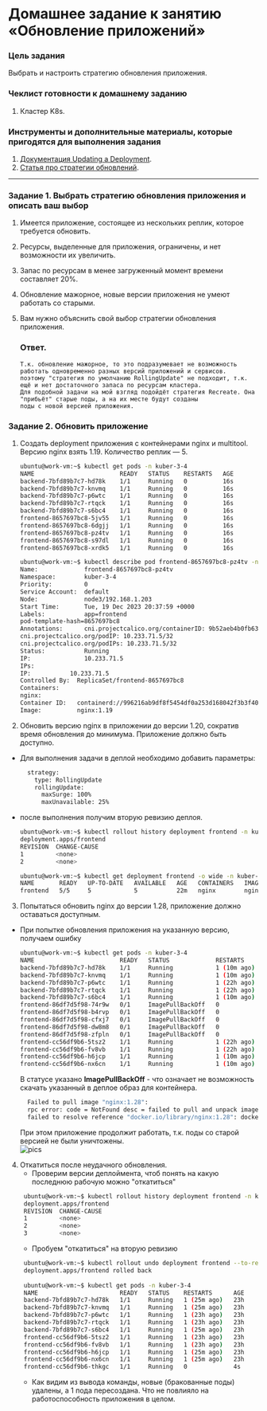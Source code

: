 # Домашнее задание к занятию «Обновление приложений»

### Цель задания

Выбрать и настроить стратегию обновления приложения.

### Чеклист готовности к домашнему заданию

1. Кластер K8s.

### Инструменты и дополнительные материалы, которые пригодятся для выполнения задания

1. [Документация Updating a Deployment](https://kubernetes.io/docs/concepts/workloads/controllers/deployment/#updating-a-deployment).
2. [Статья про стратегии обновлений](https://habr.com/ru/companies/flant/articles/471620/).

-----

### Задание 1. Выбрать стратегию обновления приложения и описать ваш выбор

1. Имеется приложение, состоящее из нескольких реплик, которое требуется обновить.
2. Ресурсы, выделенные для приложения, ограничены, и нет возможности их увеличить.
3. Запас по ресурсам в менее загруженный момент времени составляет 20%.
4. Обновление мажорное, новые версии приложения не умеют работать со старыми.
5. Вам нужно объяснить свой выбор стратегии обновления приложения.

    ### Ответ.
    ```
    Т.к. обновление мажорное, то это подразумевает не возможность работать одновременно разных версий приложений и сервисов.  
    поэтому "стратегия по умолчанию RollingUpdate" не подходит, т.к. ещё и нет достаточного запаса по ресурсам кластера.   
    Для подобной задачи на мой взгляд подойдёт стратегия Recreate. Она "прибьёт" старые поды, а на их месте будут созданы  
    поды с новой версией приложения. 
    ```

### Задание 2. Обновить приложение

1. Создать deployment приложения с контейнерами nginx и multitool. Версию nginx взять 1.19. Количество реплик — 5.
   ```bash
   ubuntu@work-vm:~$ kubectl get pods -n kuber-3-4
   NAME                        READY   STATUS    RESTARTS   AGE
   backend-7bfd89b7c7-hd78k    1/1     Running   0          16s
   backend-7bfd89b7c7-knvmq    1/1     Running   0          16s
   backend-7bfd89b7c7-p6wtc    1/1     Running   0          16s
   backend-7bfd89b7c7-rtqck    1/1     Running   0          16s
   backend-7bfd89b7c7-s6bc4    1/1     Running   0          16s
   frontend-8657697bc8-5jv55   1/1     Running   0          16s
   frontend-8657697bc8-6dgjj   1/1     Running   0          16s
   frontend-8657697bc8-pz4tv   1/1     Running   0          16s
   frontend-8657697bc8-s97dl   1/1     Running   0          16s
   frontend-8657697bc8-xrdk5   1/1     Running   0          16s 
   ```
   ```bash
   ubuntu@work-vm:~$ kubectl describe pod frontend-8657697bc8-pz4tv -n kuber-3-4
   Name:             frontend-8657697bc8-pz4tv
   Namespace:        kuber-3-4
   Priority:         0
   Service Account:  default
   Node:             node3/192.168.1.203
   Start Time:       Tue, 19 Dec 2023 20:37:59 +0000
   Labels:           app=frontend
   pod-template-hash=8657697bc8
   Annotations:      cni.projectcalico.org/containerID: 9b52aeb4b0fb63e50a43b86a9a2677a85569522e1e0ae3867840cc19a5aa96a1
   cni.projectcalico.org/podIP: 10.233.71.5/32
   cni.projectcalico.org/podIPs: 10.233.71.5/32
   Status:           Running
   IP:               10.233.71.5
   IPs:
   IP:           10.233.71.5
   Controlled By:  ReplicaSet/frontend-8657697bc8
   Containers:
   nginx:
   Container ID:   containerd://996216ab9df8f5454df0a253d168042f3b3f400a670c5207ac70d2d7d77c120d
   Image:          nginx:1.19 
   ```
2. Обновить версию nginx в приложении до версии 1.20, сократив время обновления до минимума. Приложение должно быть доступно.
* Для выполнения задачи в деплой необходимо добавить параметры: 
   ```bash
     strategy:
       type: RollingUpdate
       rollingUpdate:
         maxSurge: 100%
         maxUnavailable: 25%
   ```
* после выполнения получим вторую ревизию деплоя.
   ```bash
   ubuntu@work-vm:~$ kubectl rollout history deployment frontend -n kuber-3-4
   deployment.apps/frontend
   REVISION  CHANGE-CAUSE
   1         <none>
   2         <none>   
   ```
   ```bash
   ubuntu@work-vm:~$ kubectl get deployment frontend -o wide -n kuber-3-4
   NAME       READY   UP-TO-DATE   AVAILABLE   AGE   CONTAINERS   IMAGES       SELECTOR
   frontend   5/5     5            5           22m   nginx        nginx:1.20   app=frontend   
   ```
3. Попытаться обновить nginx до версии 1.28, приложение должно оставаться доступным.
* При попытке обновления приложения на указанную версию, получаем ошибку 
   ```bash
   ubuntu@work-vm:~$ kubectl get pods -n kuber-3-4
   NAME                        READY   STATUS             RESTARTS      AGE
   backend-7bfd89b7c7-hd78k    1/1     Running            1 (10m ago)   23h
   backend-7bfd89b7c7-knvmq    1/1     Running            1 (10m ago)   23h
   backend-7bfd89b7c7-p6wtc    1/1     Running            1 (22h ago)   23h
   backend-7bfd89b7c7-rtqck    1/1     Running            1 (22h ago)   23h
   backend-7bfd89b7c7-s6bc4    1/1     Running            1 (10m ago)   23h
   frontend-86df7d5f98-74r9w   0/1     ImagePullBackOff   0             97s
   frontend-86df7d5f98-b4rvp   0/1     ImagePullBackOff   0             97s
   frontend-86df7d5f98-cfxj7   0/1     ImagePullBackOff   0             97s
   frontend-86df7d5f98-dw8m8   0/1     ImagePullBackOff   0             97s
   frontend-86df7d5f98-zfpln   0/1     ImagePullBackOff   0             97s
   frontend-cc56df9b6-5tsz2    1/1     Running            1 (22h ago)   23h
   frontend-cc56df9b6-fv8vb    1/1     Running            1 (22h ago)   23h
   frontend-cc56df9b6-h6jcp    1/1     Running            1 (10m ago)   23h
   frontend-cc56df9b6-nx6cn    1/1     Running            1 (10m ago)   23h
  ```
   В статусе указано **ImagePullBackOff** - что означает не возможность скачать указанный в деплое образ для контейнера. 
   ```bash
     Failed to pull image "nginx:1.28":
     rpc error: code = NotFound desc = failed to pull and unpack image "docker.io/library/nginx:1.28":
     failed to resolve reference "docker.io/library/nginx:1.28": docker.io/library/nginx:1.28: not found
     ```
  При этом приложение продолжит работать, т.к. поды со старой версией не были уничтожены.  
![pics](https://github.com/Rain-m-a-n/devops-netology/blob/master/Компоненты%20%20Kubernetes/Home_Work_(3.4)/pics/nginx.jpg) 

4. Откатиться после неудачного обновления.
   * Проверим версии деплоймента, чтоб понять на какую последнюю рабочую можно "откатиться"
   ```bash
    ubuntu@work-vm:~$ kubectl rollout history deployment frontend -n kuber-3-4
    deployment.apps/frontend
    REVISION  CHANGE-CAUSE
    1         <none>
    2         <none>
    3         <none>
    ```
   * Пробуем "откатиться" на вторую ревизию 
   ```bash
    ubuntu@work-vm:~$ kubectl rollout undo deployment frontend --to-revision 2 -n kuber-3-4
    deployment.apps/frontend rolled back
    
    ubuntu@work-vm:~$ kubectl get pods -n kuber-3-4
    NAME                       READY   STATUS    RESTARTS      AGE
    backend-7bfd89b7c7-hd78k   1/1     Running   1 (25m ago)   23h
    backend-7bfd89b7c7-knvmq   1/1     Running   1 (25m ago)   23h
    backend-7bfd89b7c7-p6wtc   1/1     Running   1 (23h ago)   23h
    backend-7bfd89b7c7-rtqck   1/1     Running   1 (23h ago)   23h
    backend-7bfd89b7c7-s6bc4   1/1     Running   1 (25m ago)   23h
    frontend-cc56df9b6-5tsz2   1/1     Running   1 (23h ago)   23h
    frontend-cc56df9b6-fv8vb   1/1     Running   1 (23h ago)   23h
    frontend-cc56df9b6-h6jcp   1/1     Running   1 (25m ago)   23h
    frontend-cc56df9b6-nx6cn   1/1     Running   1 (25m ago)   23h
    frontend-cc56df9b6-thkgc   1/1     Running   0             4s
    ```
    * Как видим из вывода команды, новые (бракованные поды) удалены, а 1 пода пересоздана. Что не повлияло на работоспособность приложения в целом. 


